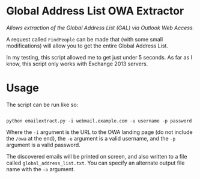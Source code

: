 # Global Address List OWA Extractor
*Allows extraction of the Global Address List (GAL) via Outlook Web Access.*

A request called `FindPeople` can be made that (with some small modifications) will allow you to get the entire Global Address List.

In my testing, this script allowed me to get just under 5 seconds. As far as I know, this script only works with Exchange 2013 servers.

# Usage

The script can be run like so:
```

python emailextract.py -i webmail.example.com -u username -p password

```

Where the `-i` argument is the URL to the OWA landing page (do not include the `/owa` at the end), the `-u` argument is a valid username, and the `-p` argument is a valid password.


The discovered emails will be printed on screen, and also written to a file called `global_address_list.txt`. You can specify an alternate output file name with the `-o` argument.
